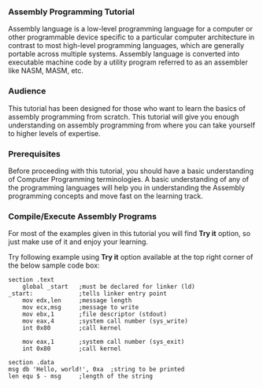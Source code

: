 ### Assembly Programming Tutorial
 
 Assembly language is a low-level programming language for a computer or other programmable device specific to a particular computer architecture in contrast to most high-level programming languages, which are generally portable across multiple systems. Assembly language is converted into executable machine code by a utility program referred to as an assembler like NASM, MASM, etc.  
 
### Audience  

 This tutorial has been designed for those who want to learn the basics of assembly programming from scratch. This tutorial will give you enough understanding on assembly programming from where you can take yourself to higher levels of expertise.
 
### Prerequisites  

 Before proceeding with this tutorial, you should have a basic understanding of Computer Programming terminologies. A basic understanding of any of the programming languages will help you in understanding the Assembly programming concepts and move fast on the learning track.

### Compile/Execute Assembly Programs  

For most of the examples given in this tutorial you will find **Try it** option, so just make use of it and enjoy your learning.

Try following example using **Try it** option available at the top right corner of the below sample code box: 
 
```
section	.text
    global _start   ;must be declared for linker (ld)
_start:	            ;tells linker entry point
    mov	edx,len     ;message length
    mov	ecx,msg     ;message to write
    mov	ebx,1       ;file descriptor (stdout)
    mov	eax,4       ;system call number (sys_write)
    int	0x80        ;call kernel
	
    mov	eax,1       ;system call number (sys_exit)
    int	0x80        ;call kernel

section	.data
msg db 'Hello, world!', 0xa  ;string to be printed
len equ $ - msg     ;length of the string
```